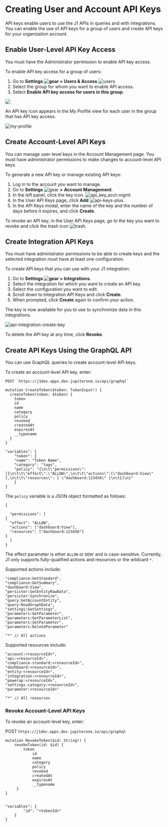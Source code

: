 # Creating User and Account API Keys

API keys enable users to use the J1 APIs in queries and with integrations. You can enable the use of API keys for a group of users and create API keys for your organization account.

## Enable User-Level API Key Access

You must have the Administrator permission to enable API key access.

To enable API key access for a group of users:

1. Go to **Settings ![gear](../assets/icons/gear.png) > Users & Access** ![users](../assets/icons/users.png).
2. Select the group for whom you want to enable API access.
3. Select **Enable API key access for users in this group**.

![](../assets/api-key-access-group-enable.png)

An API key icon appears in the My Profile view for each user in the group that has API key access.

![my-profile](../assets/my-profile-key.png)

## Create Account-Level API Keys

You can manage user-level keys in the Account Management page. You must have administrator permissions  to make changes to account-level API keys.

To generate a new API key or manage existing API keys:

1. Log in to the account you want to manage.
2. Go to **Settings** ![gear](../assets/icons/gear.png)  **>** **Account Management**.
3. In the left panel, click the key icon.
   ![api_key_acct-mgmt](../assets/api_key_acct-mgmt.png) 
4. In the User API Keys page, click **Add** ![api-keys-plus](../assets/icons/api-keys-plus.png).
5. In the API Keys modal, enter the name of the key and the number of days before it expires, and click **Create**.

To revoke an API key, in the User API Keys page, go to the key you want to revoke and click the trash icon ![trash](../assets/icons/trash.png).

## Create Integration API Keys

You must have administrator permissions to be able to create keys and the selected integration must have at least one configuration.

To create API keys that you can use with your J1 integration:

1. Go to **Settings ![gear](../assets/icons/gear.png) > Integrations**.
2. Select the integration for which you want to create an API key.
3. Select the configuration you want to edit.
4. Scroll down to Integration API Keys and click **Create**.  
5. When prompted, click **Create** again to confirm your action.

The key is now available for you to use to synchronize data in this integrations.

![api-integration-create-key](../assets/api-integration-create-key.png)

To delete the API key at any time, click **Revoke**.



## Create API Keys Using the GraphQL API

You can use GraphQL queries to create account-level API keys.

To create an account-level API key, enter:

```j1ql
POST `https://j1dev.apps.dev.jupiterone.io/api/graphql`
```

~~~
mutation CreateToken($token: TokenInput!) {
  createToken(token: $token) {
    token
    id
    name
    category
    policy
    revoked
    createdAt
    expiresAt
    __typename
  }
}
~~~


    "variables": {
       	"token": {
        "name": "Token Name",
        "category": "tags",
        "policy": "{\n\t\"permissions\": [{\n\t\t\"effect\":\"ALLOW\",\n\t\t\"actions\":[\"dashboard:View\" ],\n\t\t\"resources\": [ \"dashboard:123456\" ]\n\t}]\n}"
    	}
    }

The `policy` variable is a JSON object formatted as follows:

    {

      "permissions": [
    {
      "effect": "ALLOW",
      "actions": ["dashboard:View"],
      "resources": ["dashboard:123456"]
    }
      ]
    }

The effect parameter is ether `ALLOW` or `DENY` and is case-sensitive. Currently, J1 only supports fully-qualified actions and resources or the wildcard `*`.

Supported actions include:

```
"compliance:GetStandard",
"compliance:GetSummary",
"dashboard:View",
"persister:GetEntityRawData",
"persister:Synchronize",
"query:GetAccountEntity",
"query:ReadGraphData",
"settings:GetSettings",
"parameters:GetParameter",
"parameters:GetParameterList",
"parameters:SetParameter",
"parameters:DeleteParameter"

"*" // All actions
```

Supported resources include:

```
"account:<resourceId>",
"api:<resourceId>",
"compliance-standard:<resourceId>",
"dashboard:<resourceId>",
"entity:<resourceId>",
"integration:<resourceId>",
"powerup:<resourceId>",
"settings-category:<resourceId>",
"parameter:<resourceId>"

"*" // All resources
```

### Revoke Account-Level API Keys

To revoke an account-level key, enter:

 POST `https://j1dev.apps.dev.jupiterone.io/api/graphql`

    mutation RevokeToken($id: String!) {
    	revokeToken(id: $id) {
    		token
           		id
            	name
            	category
            	policy
            	revoked
            	createdAt
            	expiresAt
            	__typename
         }
    }


    "variables": {
    		"id": "<tokenId>"
    	}
    }
